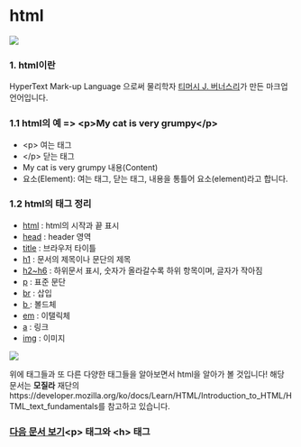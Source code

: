 
<h1> html</h1>

<img src = "https://i.imgur.com/hTXsC5I.jpeg"/>    

<h3> 1. html이란   </h3>
<p>
HyperText Mark-up Language 으로써 물리학자 <a href = https://ko.wikipedia.org/wiki/%ED%8C%80_%EB%B2%84%EB%84%88%EC%8A%A4%EB%A6%AC>티머시 J. 버너스리<a>가 만든 마크업 언어입니다.
</p>
<h3> 1.1 html의 예 => &lt;p&gt;My cat is very grumpy&lt;/p&gt;</h3>
<ul>
<li>&lt;p&gt; 여는 태그</li>
<li>&lt;/p&gt; 닫는 태그</li>   
<li>My cat is very grumpy 내용(Content)</li>   
<li>요소(Element): 여는 태그, 닫는 태그, 내용을 통틀어 요소(element)라고 합니다.</li>
</ul>
<h3>1.2 html의 태그 정리 </h3>
<ul>
  <li><a href= https://developer.mozilla.org/ko/docs/Web/HTML/Element/html>html</a> : html의 시작과 끝 표시   </li>
  <li><a href= https://developer.mozilla.org/ko/docs/Web/HTML/Element/head>head</a> : header 영역  </li>
  <li><a href= https://developer.mozilla.org/ko/docs/Web/HTML/Element/title>title</a> : 브라우저 타이틀  </li>
  <li><a href= https://developer.mozilla.org/ko/docs/Web/HTML/Element/Heading_Elements>h1</a> : 문서의 제목이나 문단의 제목 </li> 
  <li><a href= https://developer.mozilla.org/ko/docs/Web/HTML/Element/Heading_Elements>h2~h6</a> : 하위문서 표시, 숫자가 올라갈수록 하위 항목이며, 글자가 작아짐  </li> 
  <li><a href= https://developer.mozilla.org/ko/docs/Web/HTML/Element/p>p</a> : 표준 문단   </li>
  <li><a href= https://developer.mozilla.org/ko/docs/Web/HTML/Element/strong>br</a> : 삽입   </li>
  <li><a href= https://developer.mozilla.org/ko/docs/Web/HTML/Element/strong>b </a> : 볼드체  </li>
  <li><a href= https://developer.mozilla.org/ko/docs/Web/HTML/Element/em>em</a> : 이탤릭체   </li>
  <li><a href= https://developer.mozilla.org/ko/docs/Web/HTML/Element/a>a</a> : 링크   </li>
  <li><a href= https://developer.mozilla.org/ko/docs/Web/HTML/Element/img>img</a> : 이미지</li>
</ul> 
<a href = https://www.mozilla.org/ko/>
  <img src= https://www.mozilla.org/media/protocol/img/logos/mozilla/logo-word-hor.e20791bb4dd4.svg>
</a>
<p>
  위에 태그들과 또 다른 다양한 태그들을 알아보면서 html을 알아가 볼 것입니다!   
  해당 문서는 <b>모질라</b> 재단의 https://developer.mozilla.org/ko/docs/Learn/HTML/Introduction_to_HTML/HTML_text_fundamentals를 참고하고 있습니다.
</p>

<h3>
<a href= https://github.com/tlagusejr/mozilia_html/blob/main/html/html_02.md>다음 문서 보기</a>&lt;p&gt; 태그와 &lt;h&gt; 태그
</h3>
